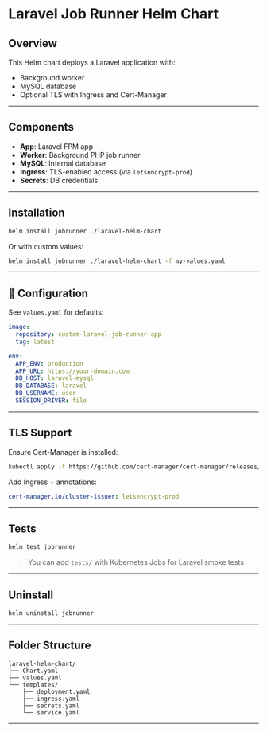 # Laravel Job Runner Helm Chart

## Overview
This Helm chart deploys a Laravel application with:

- Background worker
- MySQL database
- Optional TLS with Ingress and Cert-Manager

---

##  Components

- **App**: Laravel FPM app
- **Worker**: Background PHP job runner
- **MySQL**: Internal database
- **Ingress**: TLS-enabled access (via `letsencrypt-prod`)
- **Secrets**: DB credentials

---

##  Installation

```bash
helm install jobrunner ./laravel-helm-chart
```

Or with custom values:

```bash
helm install jobrunner ./laravel-helm-chart -f my-values.yaml
```

---

## 🔧 Configuration
See `values.yaml` for defaults:

```yaml
image:
  repository: custom-laravel-job-runner-app
  tag: latest

env:
  APP_ENV: production
  APP_URL: https://your-domain.com
  DB_HOST: laravel-mysql
  DB_DATABASE: laravel
  DB_USERNAME: user
  SESSION_DRIVER: file
```

---

##  TLS Support

Ensure Cert-Manager is installed:
```bash
kubectl apply -f https://github.com/cert-manager/cert-manager/releases/latest/download/cert-manager.yaml
```

Add Ingress + annotations:
```yaml
cert-manager.io/cluster-issuer: letsencrypt-prod
```

---

##  Tests

```bash
helm test jobrunner
```

> You can add `tests/` with Kubernetes Jobs for Laravel smoke tests

---

##  Uninstall
```bash
helm uninstall jobrunner
```

---

##  Folder Structure
```
laravel-helm-chart/
├── Chart.yaml
├── values.yaml
└── templates/
    ├── deployment.yaml
    ├── ingress.yaml
    ├── secrets.yaml
    └── service.yaml
```

---


